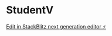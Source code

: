 # StudentV

[Edit in StackBlitz next generation editor ⚡️](https://stackblitz.com/~/github.com/asimbaa/StudentV)
